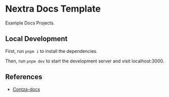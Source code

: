 # Nextra Docs Template 

Example Docs Projects.

## Local Development

First, run `pnpm i` to install the dependencies.

Then, run `pnpm dev` to start the development server and visit localhost:3000.

## References

- [Contza-docs](https://github.com/Contza/docs.git)
